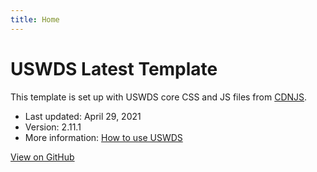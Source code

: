 ```yaml
---
title: Home
---
```

# USWDS Latest Template

This template is set up with USWDS core CSS and JS files from [CDNJS](https://cdnjs.com/libraries/uswds).

- Last updated: April 29, 2021
- Version: 2.11.1
- More information: [How to use USWDS](https://designsystem.digital.gov/documentation/developers/)

<div class="margin-y-6">
<a href="https://github.com/Bixal/uswds-template" class="usa-button usa-button--big">View on GitHub</a>
</div>